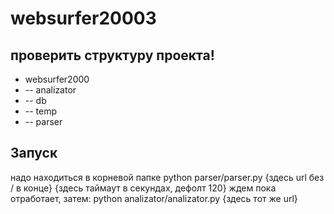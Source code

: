 # websurfer2000З
## проверить структуру проекта!
- websurfer2000
- -- analizator
- -- db
-   -- temp
- -- parser
## Запуск
надо находиться в корневой папке
python parser/parser.py {здесь url без / в конце} {здесь таймаут в секундах, дефолт 120}
ждем пока отработает, затем:
python analizator/analizator.py {здесь тот же url}
